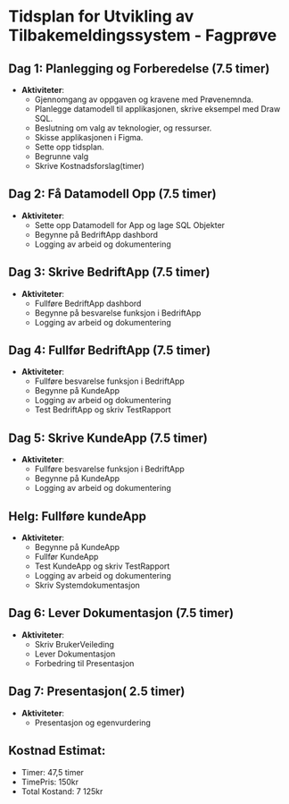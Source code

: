 # Tidsplan for Utvikling av Tilbakemeldingssystem - Fagprøve

## Dag 1: Planlegging og Forberedelse (7.5 timer)
- **Aktiviteter**:
  - Gjennomgang av oppgaven og kravene med Prøvenemnda.
  - Planlegge datamodell til applikasjonen, skrive eksempel med Draw SQL.
  - Beslutning om valg av teknologier, og ressurser.
  - Skisse applikasjonen i Figma.
  - Sette opp tidsplan.
  - Begrunne valg
  - Skrive Kostnadsforslag(timer)

## Dag 2: Få Datamodell Opp (7.5 timer)
- **Aktiviteter**:
  - Sette opp Datamodell for App og lage SQL Objekter 
  - Begynne på BedriftApp dashbord
  - Logging av arbeid og dokumentering

## Dag 3: Skrive BedriftApp (7.5 timer)
- **Aktiviteter**:
  - Fullføre BedriftApp dashbord
  - Begynne på besvarelse funksjon i BedriftApp
  - Logging av arbeid og dokumentering

## Dag 4: Fullfør BedriftApp (7.5 timer)
- **Aktiviteter**:
  - Fullføre besvarelse funksjon i BedriftApp
  - Begynne på KundeApp
  - Logging av arbeid og dokumentering
  - Test BedriftApp og skriv TestRapport

## Dag 5: Skrive KundeApp (7.5 timer)
- **Aktiviteter**:
  - Fullføre besvarelse funksjon i BedriftApp
  - Begynne på KundeApp
  - Logging av arbeid og dokumentering
    
## Helg: Fullføre kundeApp
- **Aktiviteter**:
  - Begynne på KundeApp
  - Fullfør KundeApp
  - Test KundeApp og skriv TestRapport
  - Logging av arbeid og dokumentering
  - Skriv Systemdokumentasjon
    
## Dag 6: Lever Dokumentasjon (7.5 timer)
- **Aktiviteter**:
  - Skriv BrukerVeileding
  - Lever Dokumentasjon
  - Forbedring til Presentasjon
    
## Dag 7: Presentasjon( 2.5 timer)
- **Aktiviteter**:
  - Presentasjon og egenvurdering

## Kostnad Estimat:
- Timer: 47,5 timer
- TimePris: 150kr
- Total Kostand: 7 125kr
